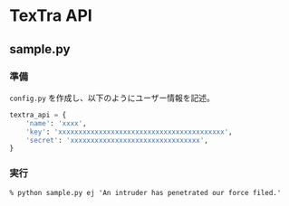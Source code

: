 # TexTra API

## sample.py
### 準備
`config.py` を作成し、以下のようにユーザー情報を記述。
```python
textra_api = {
    'name': 'xxxx',
    'key': 'xxxxxxxxxxxxxxxxxxxxxxxxxxxxxxxxxxxxxxxxx',
    'secret': 'xxxxxxxxxxxxxxxxxxxxxxxxxxxxxxxx',
}
```
### 実行
```
% python sample.py ej 'An intruder has penetrated our force filed.'
```